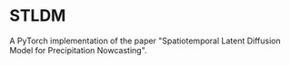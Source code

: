 # STLDM
A PyTorch implementation of the paper "Spatiotemporal Latent Diffusion Model for Precipitation Nowcasting".
